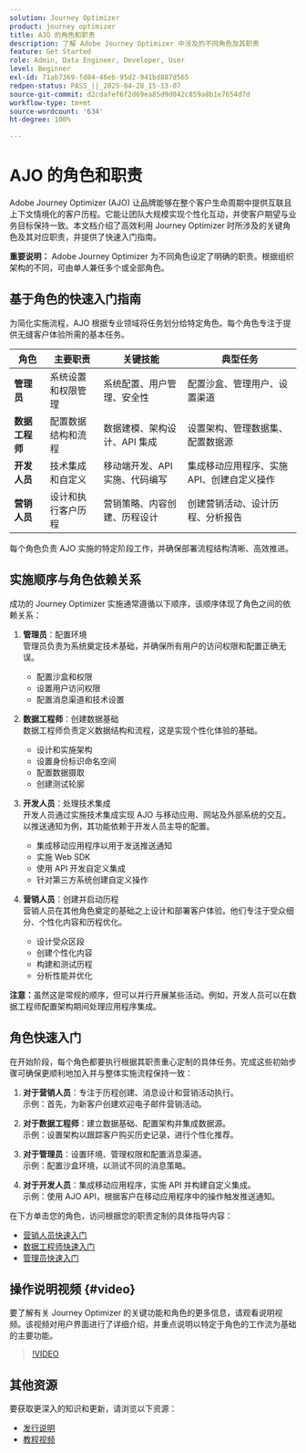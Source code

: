 ```yaml
---
solution: Journey Optimizer
product: journey optimizer
title: AJO 的角色和职责
description: 了解 Adobe Journey Optimizer 中涉及的不同角色及其职责
feature: Get Started
role: Admin, Data Engineer, Developer, User
level: Beginner
exl-id: 71ab7369-fd84-46eb-95d2-941bd887d565
redpen-status: PASS_||_2025-04-28_15-13-07
source-git-commit: d2cdafef6f2d69ea85d9d042c859a8b1e7654d7d
workflow-type: tm+mt
source-wordcount: '634'
ht-degree: 100%

---
```



# AJO 的角色和职责

Adobe Journey Optimizer (AJO) 让品牌能够在整个客户生命周期中提供互联且上下文情境化的客户历程。它能让团队大规模实现个性化互动，并使客户期望与业务目标保持一致。本文档介绍了高效利用 Journey Optimizer 时所涉及的关键角色及其对应职责，并提供了快速入门指南。

**重要说明：** Adobe Journey Optimizer 为不同角色设定了明确的职责。根据组织架构的不同，可由单人兼任多个或全部角色。

## 基于角色的快速入门指南

为简化实施流程，AJO 根据专业领域将任务划分给特定角色。每个角色专注于提供无缝客户体验所需的基本任务。

| 角色 | 主要职责 | 关键技能 | 典型任务 |
|-------------------|----------------------------------|--------------------------------|-----------------------------------------------|
| **管理员** | 系统设置和权限管理 | 系统配置、用户管理、安全性 | 配置沙盒、管理用户、设置渠道 |
| **数据工程师** | 配置数据结构和流程 | 数据建模、架构设计、API 集成 | 设置架构、管理数据集、配置数据源 |
| **开发人员** | 技术集成和自定义 | 移动端开发、API 实施、代码编写 | 集成移动应用程序、实施 API、创建自定义操作 |
| **营销人员** | 设计和执行客户历程 | 营销策略、内容创建、历程设计 | 创建营销活动、设计历程、分析报告 |

每个角色负责 AJO 实施的特定阶段工作，并确保部署流程结构清晰、高效推进。

## 实施顺序与角色依赖关系

成功的 Journey Optimizer 实施通常遵循以下顺序，该顺序体现了角色之间的依赖关系：

1. **管理员**：配置环境\
   管理员负责为系统奠定技术基础，并确保所有用户的访问权限和配置正确无误。
   * 配置沙盒和权限
   * 设置用户访问权限
   * 配置消息渠道和技术设置

2. **数据工程师**：创建数据基础\
   数据工程师负责定义数据结构和流程，这是实现个性化体验的基础。
   * 设计和实施架构
   * 设置身份标识命名空间
   * 配置数据摄取
   * 创建测试轮廓

3. **开发人员**：处理技术集成\
   开发人员通过实施技术集成实现 AJO 与移动应用、网站及外部系统的交互。以推送通知为例，其功能依赖于开发人员主导的配置。
   * 集成移动应用程序以用于发送推送通知
   * 实施 Web SDK
   * 使用 API 开发自定义集成
   * 针对第三方系统创建自定义操作

4. **营销人员**：创建并启动历程\
   营销人员在其他角色奠定的基础之上设计和部署客户体验。他们专注于受众细分、个性化内容和历程优化。
   * 设计受众区段
   * 创建个性化内容
   * 构建和测试历程
   * 分析性能并优化

**注意：**&#x200B;虽然这是常规的顺序，但可以并行开展某些活动。例如，开发人员可以在数据工程师配置架构期间处理应用程序集成。

## 角色快速入门

在开始阶段，每个角色都要执行根据其职责重心定制的具体任务。完成这些初始步骤可确保更顺利地加入并与整体实施流程保持一致：

1. **对于营销人员**：专注于历程创建、消息设计和营销活动执行。\
   示例：首先，为新客户创建欢迎电子邮件营销活动。

2. **对于数据工程师**：建立数据基础、配置架构并集成数据源。\
   示例：设置架构以跟踪客户购买历史记录，进行个性化推荐。

3. **对于管理员**：设置环境、管理权限和配置消息渠道。\
   示例：配置沙盒环境，以测试不同的消息策略。

4. **对于开发人员**：集成移动应用程序，实施 API 并构建自定义集成。\
   示例：使用 AJO API，根据客户在移动应用程序中的操作触发推送通知。

在下方单击您的角色，访问根据您的职责定制的具体指导内容：

* [营销人员快速入门](path/marketer.md)
* [数据工程师快速入门](path/data-engineer.md)
* [管理员快速入门](path/administrator.md)

## 操作说明视频 {#video}

要了解有关 Journey Optimizer 的关键功能和角色的更多信息，请观看说明视频。该视频对用户界面进行了详细介绍，并重点说明以特定于角色的工作流为基础的主要功能。

>[!VIDEO](https://video.tv.adobe.com/v/3424995?quality=12)

## 其他资源

要获取更深入的知识和更新，请浏览以下资源：
* [发行说明](https://experienceleague.adobe.com/zh-hans/docs/journey-optimizer/using/whats-new/release-notes)
* [教程视频](https://experienceleague.adobe.com/docs/journey-optimizer-learn/tutorials/overview.html?lang=zh-Hans)
